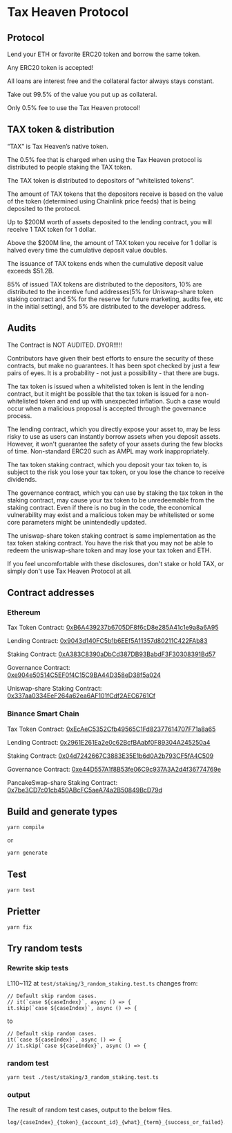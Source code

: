 # Tax Heaven Protocol

## Protocol

Lend your ETH or favorite ERC20 token and borrow the same token.

Any ERC20 token is accepted!

All loans are interest free and the collateral factor always stays constant.

Take out 99.5% of the value you put up as collateral.

Only 0.5% fee to use the Tax Heaven protocol!

## TAX token & distribution

“TAX” is Tax Heaven’s native token.

The 0.5% fee that is charged when using the Tax Heaven protocol is distributed to people staking the TAX token.

The TAX token is distributed to depositors of “whitelisted tokens”.

The amount of TAX tokens that the depositors receive is based on the value of the token (determined using Chainlink price feeds) that is being deposited to the protocol.

Up to $200M worth of assets deposited to the lending contract, you will receive 1 TAX token for 1 dollar.

Above the $200M line, the amount of TAX token you receive for 1 dollar is halved every time the cumulative deposit value doubles.

The issuance of TAX tokens ends when the cumulative deposit value exceeds $51.2B.

85% of issued TAX tokens are distributed to the depositors, 10% are distributed to the incentive fund addresses(5% for Uniswap-share token staking contract and 5% for the reserve for future marketing, audits fee, etc in the initial setting), and 5% are distributed to the developer address.

## Audits

The Contract is NOT AUDITED.  DYOR!!!!!

Contributors have given their best efforts to ensure the security of these contracts, but make no guarantees. It has been spot checked by just a few pairs of eyes. It is a probability - not just a possibility - that there are bugs.

The tax token is issued when a whitelisted token is lent in the lending contract, but it might be possible that the tax token is issued for a non-whitelisted token and end up with unexpected inflation. Such a case would occur when a malicious proposal is accepted through the governance process.

The lending contract, which you directly expose your asset to, may be less risky to use as users can instantly borrow assets when you deposit assets. However, it won't guarantee the safety of your assets during the few blocks of time. Non-standard ERC20 such as AMPL may work inappropriately.

The tax token staking contract, which you deposit your tax token to, is subject to the risk you lose your tax token, or you lose the chance to receive dividends.

The governance contract, which you can use by staking the tax token in the staking contract, may cause your tax token to be unredeemable from the staking contract. Even if there is no bug in the code, the economical vulnerability may exist and a malicious token may be whitelisted or some core parameters might be unintendedly updated.

The uniswap-share token staking contract is same implementation as the tax token staking contract. You have the risk that you may not be able to redeem the uniswap-share token and may lose your tax token and ETH.


If you feel uncomfortable with these disclosures, don't stake or hold TAX, or simply don't use Tax Heaven Protocol at all.


## Contract addresses

### Ethereum

Tax Token Contract:
[0xB6A439237b6705DF8f6cD8e285A41c1e9a8a6A95](https://etherscan.io/address/0xB6A439237b6705DF8f6cD8e285A41c1e9a8a6A95)

Lending Contract:
[0x9043d140FC5b1b6EEf5A11357d80211C422FAb83](https://etherscan.io/address/0x9043d140FC5b1b6EEf5A11357d80211C422FAb83)

Staking Contract:
[0xA383C8390aDbCd387DB93BabdF3F30308391Bd57](https://etherscan.io/address/0xA383C8390aDbCd387DB93BabdF3F30308391Bd57)

Governance Contract:
[0xe904e50514C5EF0f4C15C9BA44D358eD38f5a024](https://etherscan.io/address/0xe904e50514C5EF0f4C15C9BA44D358eD38f5a024)

Uniswap-share Staking Contract:
[0x337aa0334EeF264a62ea6AF101fCdf2AEC6761Cf](https://etherscan.io/address/0x337aa0334EeF264a62ea6AF101fCdf2AEC6761Cf)


### Binance Smart Chain

Tax Token Contract:
[0xEcAeC5352Cfb49565C1Fd82377614707F71a8a65](https://bscscan.com/address/0xEcAeC5352Cfb49565C1Fd82377614707F71a8a65)

Lending Contract:
[0x2961E261Ea2e0c62BcfBAabf0F89304A245250a4](https://bscscan.com/address/0x2961E261Ea2e0c62BcfBAabf0F89304A245250a4)

Staking Contract:
[0x04d7242667C3883E35E1b6d0A2b793CF5fA4C509](https://bscscan.com/address/0x04d7242667C3883E35E1b6d0A2b793CF5fA4C509)

Governance Contract:
[0xe44D557A1f8B53fe06C9c937A3A2d4f36774769e](https://bscscan.com/address/0xe44D557A1f8B53fe06C9c937A3A2d4f36774769e)

PancakeSwap-share Staking Contract:
[0x7be3CD7c01cb450ABcFC5aeA74a2B50849BcD79d](https://bscscan.com/address/0x7be3CD7c01cb450ABcFC5aeA74a2B50849BcD79d)


## Build and generate types

```
yarn compile
```

or

```
yarn generate
```

## Test

```
yarn test
```

## Prietter

```
yarn fix
```

## Try random tests
### Rewrite skip tests
L110~112 at `test/staking/3_random_staking.test.ts` changes from:
```
// Default skip random cases.
// it(`case ${caseIndex}`, async () => {
it.skip(`case ${caseIndex}`, async () => {
```
to
```
// Default skip random cases.
it(`case ${caseIndex}`, async () => {
// it.skip(`case ${caseIndex}`, async () => {
```


### random test
```
yarn test ./test/staking/3_random_staking.test.ts
```

### output
The result of random test cases, output to the below files.
```
log/{caseIndex}_{token}_{account_id}_{what}_{term}_{success_or_failed}.json
```
